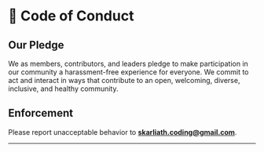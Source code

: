 # 📜 Code of Conduct

## Our Pledge
We as members, contributors, and leaders pledge to make participation in our community a harassment-free experience for everyone. We commit to act and interact in ways that contribute to an open, welcoming, diverse, inclusive, and healthy community.

## Enforcement
Please report unacceptable behavior to **skarliath.coding@gmail.com**.

---
